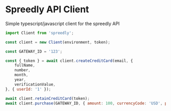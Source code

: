 # Spreedly API Client

Simple typescript/javascript client for the spreedly API

```javascript
import Client from 'spreedly';

const client = new Client(environment, token);

const GATEWAY_ID = '123';

const { token } = await client.createCreditCard(email, {
    fullName,
    number,
    month,
    year,
    verificationValue,
}, { userId: '1' });

await client.retainCreditCard(token);
await client.purchase(GATEWAY_ID, { amount: 100, currencyCode: 'USD', paymentMethodToken: token });
```
